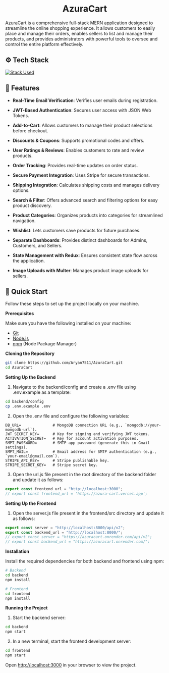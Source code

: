 <h1 align="center">AzuraCart</h1>

AzuraCart is a comprehensive full-stack MERN application designed to streamline the online shopping experience. It allows customers to easily place and manage their orders, enables sellers to list and manage their products, and provides administrators with powerful tools to oversee and control the entire platform effectively.

## <a name="tech-stack">⚙️ Tech Stack</a>

[![Stack Used](https://skillicons.dev/icons?i=react,redux,html,js,tailwind,nodejs,express,npm,mongodb,gmail,vercel)](https://skillicons.dev)

## <a name="features">🔋 **Features**</a>

- **Real-Time Email Verification**: Verifies user emails during registration.

- **JWT-Based Authentication**: Secures user access with JSON Web Tokens.

- **Add-to-Cart**: Allows customers to manage their product selections before checkout.

- **Discounts & Coupons**: Supports promotional codes and offers.

- **User Ratings & Reviews**: Enables customers to rate and review products.

- **Order Tracking**: Provides real-time updates on order status.

- **Secure Payment Integration**: Uses Stripe for secure transactions.

- **Shipping Integration**: Calculates shipping costs and manages delivery options.

- **Search & Filter**: Offers advanced search and filtering options for easy product discovery.

- **Product Categories**: Organizes products into categories for streamlined navigation.

- **Wishlist**: Lets customers save products for future purchases.

- **Separate Dashboards**: Provides distinct dashboards for Admins, Customers, and Sellers.

- **State Management with Redux**: Ensures consistent state flow across the application.

- **Image Uploads with Multer**: Manages product image uploads for sellers.


## <a name="quick-start">🤸 Quick Start</a>

Follow these steps to set up the project locally on your machine.

**Prerequisites**

Make sure you have the following installed on your machine:

- [Git](https://git-scm.com/)
- [Node.js](https://nodejs.org/en)
- [npm](https://www.npmjs.com/) (Node Package Manager)

**Cloning the Repository**

```bash
git clone https://github.com/Aryan7511/AzuraCart.git
cd AzuraCart
```

**Setting Up the Backend**

1. Navigate to the backend/config and create a .env file using .env.example as a template:
   
```bash
cd backend/config
cp .env.example .env
```
2. Open the .env file and configure the following variables:
```env
DB_URL=              # MongoDB connection URL (e.g., `mongodb://your-mongodb-url`).
JWT_SECRET_KEY=      # Key for signing and verifying JWT tokens.
ACTIVATION_SECRET=   # Key for account activation purposes.
SMPT_PASSWORD=       # SMTP app password (generate this in Gmail settings).
SMPT_MAIL=           # Email address for SMTP authentication (e.g., `your-email@gmail.com`).
STRIPE_API_KEY=      # Stripe publishable key.
STRIPE_SECRET_KEY=   # Stripe secret key.
```
3. Open the url.js file present in the root directory of the backend folder and update it as follows:
```javascript
export const frontend_url = "http://localhost:3000";
// export const frontend_url = 'https://azura-cart.vercel.app';
```
**Setting Up the Frontend**
   
1. Open the server.js file present in the frontend/src directory and update it as follows:
```javascript
export const server = "http://localhost:8000/api/v2";
export const backend_url = "http://localhost:8000/";
// export const server = "https://azuracart.onrender.com/api/v2";
// export const backend_url = "https://azuracart.onrender.com/";
```

**Installation**

Install the required dependencies for both backend and frontend using npm:

```bash
# Backend
cd backend
npm install

# Frontend
cd frontend
npm install
```


**Running the Project**
1. Start the backend server:
```bash
cd backend
npm start
```
2. In a new terminal, start the frontend development server:
```bash
cd frontend
npm start
```  

Open [http://localhost:3000](http://localhost:3000) in your browser to view the project.

